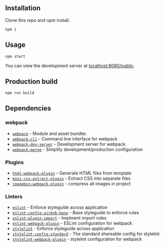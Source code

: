 ## Installation
Clone this repo and npm install.
```bash
npm i
```

## Usage
```bash
npm start
```
You can view the development server at [localhost:8080/public](http://localhost:8080/public/).

## Production build
```bash
npm run build
```
## Dependencies

### webpack

- [`webpack`](https://github.com/webpack/webpack) - Module and asset bundler.
- [`webpack-cli`](https://github.com/webpack/webpack-cli) - Command line interface for webpack
- [`webpack-dev-server`](https://github.com/webpack/webpack-dev-server) - Development server for webpack
- [`webpack-merge`](https://github.com/survivejs/webpack-merge) - Simplify development/production configuration

### Plugins

- [`html-webpack-plugin`](https://github.com/jantimon/html-webpack-plugin) - Generate HTML files from template
- [`mini-css-extract-plugin`](https://github.com/webpack-contrib/mini-css-extract-plugin) - Extract CSS into separate files
- [`imagemin-webpack-plugin`](https://github.com/Klathmon/imagemin-webpack-plugin) - compress all images in project

### Linters

- [`eslint`](https://github.com/eslint/eslint) - Enforce styleguide across application
- [`eslint-config-airbnb-base`](https://github.com/airbnb/javascript/tree/master/packages/eslint-config-airbnb-base) - Base styleguide to enforce rules
- [`eslint-plugin-import`](https://github.com/benmosher/eslint-plugin-import) - Implment import rules
- [`eslint-webpack-plugin`](https://github.com/webpack-contrib/eslint-webpack-plugin) - ESLint configuration for webpack
- [`stylelint`](https://github.com/stylelint/stylelint) - Enforce styleguide across application
- [`stylelint-config-standard`](https://github.com/stylelint/stylelint-config-standard) - The standard shareable config for stylelint
- [`stylelint-webpack-plugin`](https://github.com/webpack-contrib/stylelint-webpack-plugin) - stylelint configuration for webpack
